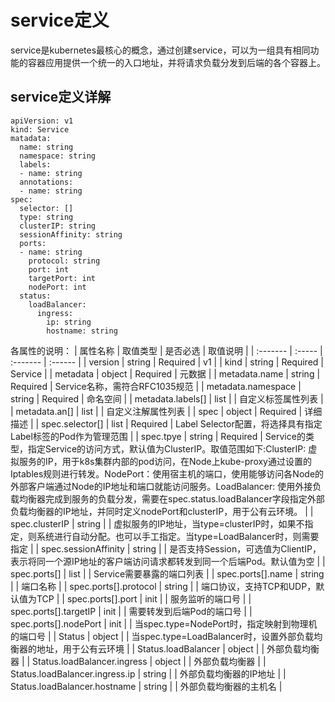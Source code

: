 # service定义
service是kubernetes最核心的概念，通过创建service，可以为一组具有相同功能的容器应用提供一个统一的入口地址，并将请求负载分发到后端的各个容器上。

## service定义详解
```
apiVersion: v1
kind: Service
matadata:
  name: string
  namespace: string
  labels:
  - name: string
  annotations:
  - name: string
spec:
  selector: []
  type: string
  clusterIP: string
  sessionAffinity: string
  ports:
  - name: string
    protocol: string
    port: int
    targetPort: int
    nodePort: int
  status:
    loadBalancer:
      ingress:
        ip: string
        hostname: string
```

各属性的说明：
| 属性名称 | 取值类型 | 是否必选 | 取值说明 |
| :------- | :----- | :------- | :------ |
| version | string | Required | v1 |
| kind | string | Required | Service |
| metadata | object | Required | 元数据 |
| metadata.name | string | Required | Service名称，需符合RFC1035规范 |
| metadata.namespace | string | Required | 命名空间 |
| metadata.labels[] | list |  | 自定义标签属性列表 |
| metadata.an[] | list |  | 自定义注解属性列表 |
| spec | object | Required | 详细描述 |
| spec.selector[] | list | Required | Label Selector配置，将选择具有指定Label标签的Pod作为管理范围 |
| spec.tpye | string | Required | Service的类型，指定Service的访问方式，默认值为ClusterIP。取值范围如下:ClusterIP: 虚拟服务的IP，用于k8s集群内部的pod访问，在Node上kube-proxy通过设置的Iptables规则进行转发。NodePort：使用宿主机的端口，使用能够访问各Node的外部客户端通过Node的IP地址和端口就能访问服务。LoadBalancer: 使用外接负载均衡器完成到服务的负载分发，需要在spec.status.loadBalancer字段指定外部负载均衡器的IP地址，并同时定义nodePort和clusterIP，用于公有云环境。 |
| spec.clusterIP | string |  | 虚拟服务的IP地址，当type=clusterIP时，如果不指定，则系统进行自动分配。也可以手工指定。当type=LoadBalancer时，则需要指定 |
| spec.sessionAffinity | string |  | 是否支持Session，可选值为ClientIP，表示将同一个源IP地址的客户端访问请求都转发到同一个后端Pod。默认值为空 |
| spec.ports[] | list |  | 	Service需要暴露的端口列表 |
| spec.ports[].name | string |  |	端口名称 |
| spec.ports[].protocol | string |  | 端口协议，支持TCP和UDP，默认值为TCP |
| spec.ports[].port | init |  | 服务监听的端口号 |
| spec.ports[].targetIP | init |  | 需要转发到后端Pod的端口号 |
| spec.ports[].nodePort | init |  | 当spec.type=NodePort时，指定映射到物理机的端口号 |
| Status | object |  | 	当spec.type=LoadBalancer时，设置外部负载均衡器的地址，用于公有云环境 |
| Status.loadBalancer | object |  | 外部负载均衡器 |
| Status.loadBalancer.ingress | object |  |	外部负载均衡器 |
| Status.loadBalancer.ingress.ip | string |  | 	外部负载均衡器的IP地址 |
| Status.loadBalancer.hostname | string |  | 外部负载均衡器的主机名 |
